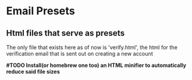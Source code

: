 # Email Presets
## Html files that serve as presets

The only file that exists here as of now is 'verify.html', the html for the verification email that is sent out on creating a new account

**#TODO Install(or homebrew one too) an HTML minifier to automatically reduce said file sizes**  